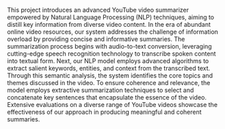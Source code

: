 This project introduces an advanced YouTube video summarizer empowered by 
Natural Language Processing (NLP) techniques, aiming to distill key information 
from diverse video content. In the era of abundant online video resources, our 
system addresses the challenge of information overload by providing concise and 
informative summaries. The summarization process begins with audio-to-text 
conversion, leveraging cutting-edge speech recognition technology to transcribe 
spoken content into textual form. Next, our NLP model employs advanced 
algorithms to extract salient keywords, entities, and context from the transcribed 
text. Through this semantic analysis, the system identifies the core topics and 
themes discussed in the video. To ensure coherence and relevance, the model 
employs extractive summarization techniques to select and concatenate key 
sentences that encapsulate the essence of the video. Extensive evaluations on a diverse range of YouTube 
videos showcase the effectiveness of our approach in producing meaningful and 
coherent summaries.
